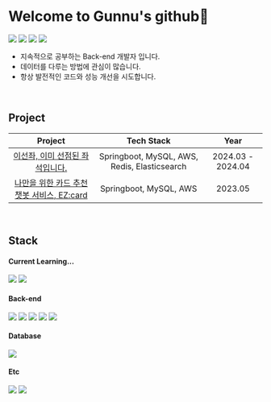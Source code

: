 # Welcome to Gunnu's github👋
<span>
    <a href="mailto:lkw3226@gmail.com" target="_blank"><img src="https://img.shields.io/badge/GMAIL-EA4335?logo=Gmail&logoColor=white"/></a>
    <a href="https://www.linkedin.com/in/gunnu-lee" target="_blank"><img src="https://img.shields.io/badge/LINKEDIN-0A66C2?logo=Linkedin&logoColor=white"/></a>
    <a href="https://guunu.tistory.com/" target="_blank"><img src="https://img.shields.io/badge/-TECHBLOG-EA4335?logo=tistory&logoColor=white&link=https://gunnu.tistory.com/"/></a>
    <a href="https://lopsided-krypton-3bc.notion.site/c2bb7a7f2a8a4d34b1241977fc173403?pvs=4" target="_blank"><img src="https://img.shields.io/badge/RESUME-f0f0f0?style=flat-square&logo=Notion&logoColor=black&link=https://lopsided-krypton-3bc.notion.site/c2bb7a7f2a8a4d34b1241977fc173403?pvs=4"/></a>
</span>

- 지속적으로 공부하는 Back-end 개발자 입니다.
- 데이터를 다루는 방법에 관심이 많습니다.
- 항상 발전적인 코드와 성능 개선을 시도합니다.

<br>

## Project
|                                              Project                                              |       Tech Stack       | Year |
| :-----------------------------------------------------------------------------------------------: | :--------------------: | :--: |
| [이선좌, 이미 선점된 좌석입니다.](https://github.com/gunnu3226/Selected-Seat)    |       Springboot, MySQL, AWS, Redis, Elasticsearch          | 2024.03 - 2024.04 |
| [나만을 위한 카드 추천 챗봇 서비스, EZ:card](https://github.com/EZ-card/EZ-Card)  |       Springboot, MySQL, AWS                                 | 2023.05 |

<br>

## Stack
#### Current Learning...
<div>
    <img src="https://img.shields.io/badge/redis-%23DD0031.svg?style=for-the-badge&logo=redis&logoColor=white"/>
    <img src="https://img.shields.io/badge/kotlin-%237F52FF.svg?style=for-the-badge&logo=kotlin&logoColor=white"/>
</div>

#### Back-end
<div>
    <img src="https://img.shields.io/badge/java-%23ED8B00.svg?style=for-the-badge&logo=openjdk&logoColor=white)"/>
    <img src="https://img.shields.io/badge/spring-6DB33F?style=for-the-badge&logo=spring&logoColor=white"> 
    <img src="https://img.shields.io/badge/docker-%230db7ed.svg?style=for-the-badge&logo=docker&logoColor=white"/>
    <img src="https://img.shields.io/badge/AWS-%23FF9900.svg?style=for-the-badge&logo=amazon-aws&logoColor=white"/>
    <img src="https://img.shields.io/badge/Elasticsearch-0095D5?style=for-the-badge&logo=Elasticsearch&logoColor=white"/>
</div>
 
#### Database
<div>
    <img src="https://img.shields.io/badge/mysql-4479A1?style=for-the-badge&logo=mysql&logoColor=white"> 
</div>

#### Etc
<div>
    <img src="https://img.shields.io/badge/git-%23F05033.svg?style=for-the-badge&logo=git&logoColor=white"/>
    <img src="https://img.shields.io/badge/github-%23121011.svg?style=for-the-badge&logo=github&logoColor=white"/>
</div>

<!--
**gunnu3226/gunnu3226** is a ✨ _special_ ✨ repository because its `README.md` (this file) appears on your GitHub profile.

Here are some ideas to get you started:

- 🔭 I’m currently working on ...
- 🌱 I’m currently learning ...
- 👯 I’m looking to collaborate on ...
- 🤔 I’m looking for help with ...
- 💬 Ask me about ...
- 📫 How to reach me: ...
- 😄 Pronouns: ...
- ⚡ Fun fact: ...
-->
